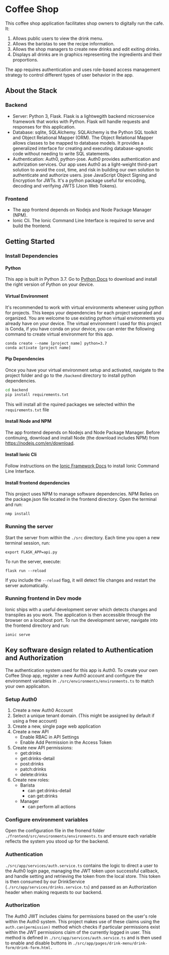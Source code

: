 # Coffee Shop

This coffee shop application facilitates shop owners to digitally run the cafe. It:
1. Allows public users to view the drink menu.
2. Allows the baristas to see the recipe information.
3. Allows the shop managers to create new drinks and edit exiting drinks.
4. Displays all drinks are in graphics representing the ingredients and their proportions.

The app requires authentication and uses role-based access management strategy to control different types of user behavior in the app.

## About the Stack

### Backend

- Server: Python 3, Flask. 
    Flask is a lightwegith backend microservice framework that works with Python. Flask will handle requests and responses for this application.
- Database: sqlite, SQLAlchemy.
    SQLAlchemy is the Python SQL toolkit and Object Relational Mapper (ORM). The Object Relational Mapper allows classes to be mapped to database models. It provides a generalized interface for creating and executing database-agnostic code without needing to write SQL statements.
- Authentication: Auth0, python-jose.
    Auth0 provides authentication and authrization services. Our app uses Auth0 as a light-weight third-part solution to avoid the cost, time, and risk in building our own solution to authenticate and authorize users.
    jose JavaScript Object Signing and Encryption for JWTs. It's a python package useful for encoding, decoding and verifying JWTS (Json Web Tokens).

### Frontend

- The app frontend depends on Nodejs and Node Package Manager (NPM).
- Ionic Cli. The Ionic Command Line Interface is required to serve and build the frontend.

## Getting Started

### Install Dependencies

#### Python

This app is built in Python 3.7. Go to [Python Docs](https://python.org/downloads) to download and install the right version of Python on your device.

#### Virtual Environment

It's recommended to work with virtual environments whenever using python for projects. This keeps your dependencies for each project seperated and organized. You are welcome to use existing python virtual environments you already have on your device. The virtual environment I used for this project is Conda, if you have conda on your device, you can enter the following command to create virtual environment for this app.

```
conda create --name [project name] python=3.7
conda activate [project name]
```

#### Pip Dependencies

Once you have your virtual environment setup and activated, navigate to the project folder and go to the `/backend` directory to install python dependencies.

```bash
cd backend
pip install requirements.txt
```
This will install all the rquired packages we selected within the `requirements.txt` file

#### Install Node and NPM

The app frontend depends on Nodejs and Node Package Manager. Before continuing, download and install Node (the download includes NPM) from https://nodejs.com/en/download.

#### Install Ionic Cli

Follow instructions on the [Ionic Framework Docs](https://ionicframework.com/docs/intro/cli) to install Ionic Command Line Interface.

#### Install frontend dependencies
This project uses NPM to manage software dependencies. NPM Relies on the package.json file located in the frontend directory. Open the terminal and run:

```
nmp install
```

### Running the server

Start the server from within the `./src` directory. Each time you open a new terminal session, run:

```
export FLASK_APP=api.py
```

To run the server, execute:

```
flask run --reload
```
If you include the `--reload` flag, it will detect file changes and restart the server automatically.

### Running frontend in Dev mode

Ionic ships with a useful development server which detects changes and transpiles as you work. The application is then accessible through the browser on a localhost port. To run the development server, navigate into the frontend directory and run:

```
ionic serve
```

## Key software design related to Authentication and Authorization

The authentication system used for this app is Auth0. To create your own Coffee Shop app, register a new Auth0 account and configure the environment variables in `./src/environments/environments.ts` to match your own applicaiton.

### Setup Auth0

1. Create a new Auth0 Account
2. Select a unique tenant domain. (This might be assigned by default if using a free account)
3. Create a new, single page web application
4. Create a new API
    - Enable RBAC in API Settings
    - Enable Add Permission in the Access Token
5. Create new API permissions:
    - get:drinks
    - get:drinks-detail
    - post:drinks
    - patch:drinks
    - delete:drinks
6. Create new roles:
    - Barista
        - can get:drinks-detail
        - can get:drinks
    - Manager
        - can perform all actions

### Configure environment variables

Open the configuration file in the fronend folder `./frontend/src/environments/environments.ts` and ensure each variable reflects the system you stood up for the backend.

### Authentication

`./src/app/services/auth.service.ts` contains the logic to direct a user to the Auth0 login page, managing the JWT token upon successful callback, and handle setting and retrieving the token from the local store. This token is then consumed by our DrinkService (`./src/app/services/drinks.service.ts`) and passed as an Authorization header when making requests to our backend.

### Authorization

The Auth0 JWT includes claims for permissions based on the user's role within the Auth0 system. This project makes use of these claims using the `auth.can(permission)` method which checks if particular permissions exist within the JWT permissions claim of the currently logged in user. This method is defined in `./src/app/services/auth.service.ts` and is then used to enable and disable buttons in `./src/app/pages/drink-menu/drink-form/drink-form.html.`
